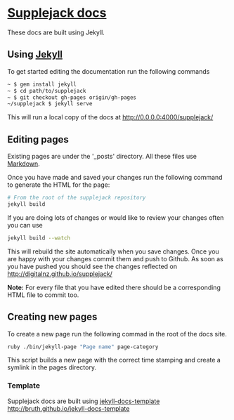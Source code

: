 # [Supplejack docs](http://digitalnz.github.io/supplejack/)

These docs are built using Jekyll.

## Using [Jekyll](http://jekyllrb.com/docs/home/)

To get started editing the documentation run the following commands

```bash
~ $ gem install jekyll
~ $ cd path/to/supplejack
~ $ git checkout gh-pages origin/gh-pages
~/supplejack $ jekyll serve
```

This will run a local copy of the docs at http://0.0.0.0:4000/supplejack/

## Editing pages

Existing pages are under the '_posts' directory. All these files use [Markdown](http://daringfireball.net/projects/markdown/).

Once you have made and saved your changes run the following command to generate the HTML for the page:

```bash
# From the root of the supplejack repository
jekyll build
```

If you are doing lots of changes or would like to review your changes often you can use

```bash
jekyll build --watch
```

This will rebuild the site automatically when you save changes. Once you are happy with your changes commit them and push to Github. As soon as you have pushed you should see the changes reflected on http://digitalnz.github.io/supplejack/

**Note:** For every file that you have edited there should be a corresponding HTML file to commit too.

## Creating new pages

To create a new page run the following commad in the root of the docs site.

```bash
ruby ./bin/jekyll-page "Page name" page-category
```

This script builds a new page with the correct time stamping and create a symlink in the pages directory.

### Template
Supplejack docs are built using [jekyll-docs-template](http://bruth.github.io/jekyll-docs-template)
http://bruth.github.io/jekyll-docs-template
